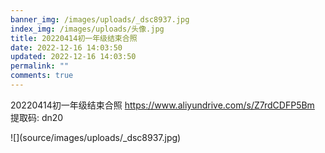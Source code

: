 ```yaml
---
banner_img: /images/uploads/_dsc8937.jpg
index_img: /images/uploads/头像.jpg
title: 20220414初一年级结束合照
date: 2022-12-16 14:03:50
updated: 2022-12-16 14:03:50
permalink: ""
comments: true
---
```

20220414初一年级结束合照 https://www.aliyundrive.com/s/Z7rdCDFP5Bm 提取码: dn20

!﻿\[](source/images/uploads/_dsc8937.jpg)